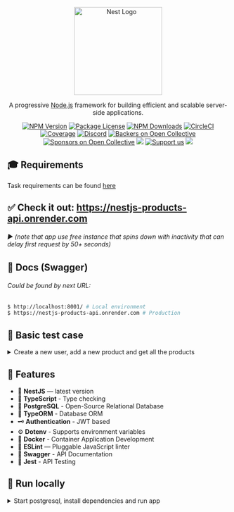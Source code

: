 <p align="center">
  <a href="http://nestjs.com/" target="blank"><img src="https://nestjs.com/img/logo-small.svg" width="200" alt="Nest Logo" /></a>
</p>

[circleci-image]: https://img.shields.io/circleci/build/github/nestjs/nest/master?token=abc123def456
[circleci-url]: https://circleci.com/gh/nestjs/nest

<p align="center">A progressive <a href="http://nodejs.org" target="_blank">Node.js</a> framework for building efficient and scalable server-side applications.</p>
<p align="center">
  <a href="https://www.npmjs.com/~nestjscore" target="_blank"><img src="https://img.shields.io/npm/v/@nestjs/core.svg" alt="NPM Version" /></a>
  <a href="https://www.npmjs.com/~nestjscore" target="_blank"><img src="https://img.shields.io/npm/l/@nestjs/core.svg" alt="Package License" /></a>
  <a href="https://www.npmjs.com/~nestjscore" target="_blank"><img src="https://img.shields.io/npm/dm/@nestjs/common.svg" alt="NPM Downloads" /></a>
  <a href="https://circleci.com/gh/nestjs/nest" target="_blank"><img src="https://img.shields.io/circleci/build/github/nestjs/nest/master" alt="CircleCI" /></a>
  <a href="https://coveralls.io/github/nestjs/nest?branch=master" target="_blank"><img src="https://coveralls.io/repos/github/nestjs/nest/badge.svg?branch=master#9" alt="Coverage" /></a>
  <a href="https://discord.gg/G7Qnnhy" target="_blank"><img src="https://img.shields.io/badge/discord-online-brightgreen.svg" alt="Discord"/></a>
  <a href="https://opencollective.com/nest#backer" target="_blank"><img src="https://opencollective.com/nest/backers/badge.svg" alt="Backers on Open Collective" /></a>
  <a href="https://opencollective.com/nest#sponsor" target="_blank"><img src="https://opencollective.com/nest/sponsors/badge.svg" alt="Sponsors on Open Collective" /></a>
  <a href="https://paypal.me/kamilmysliwiec" target="_blank"><img src="https://img.shields.io/badge/Donate-PayPal-ff3f59.svg"/></a>
  <a href="https://opencollective.com/nest#sponsor"  target="_blank"><img src="https://img.shields.io/badge/Support%20us-Open%20Collective-41B883.svg" alt="Support us"></a>
  <a href="https://twitter.com/nestframework" target="_blank"><img src="https://img.shields.io/twitter/follow/nestframework.svg?style=social&label=Follow"></a>
</p>

## 🎓 Requirements
Task requirements can be found [here](REQUIREMENTS)


## ✅ Check it out: https://nestjs-products-api.onrender.com
###### ▶ (note that app use free instance that spins down with inactivity that can delay first request by 50+ seconds)

## 🧩 Docs (Swagger)
###### Could be found by next URL:
```sh
$ http://localhost:8001/ # Local environment
$ https://nestjs-products-api.onrender.com # Production
```

## 🕺 Basic test case
<details>
<summary>Create a new user, add a new product and get all the products</summary>
###### 1. Create a new user
```sh
curl --location 'https://nestjs-products-api.onrender.com/api/auth/register' \
--header 'Content-Type: application/json' \
--data '{
    "username": "User1",
    "password": "123"
}'
```
###### 2. Add a new product
```sh
curl --location 'https://nestjs-products-api.onrender.com/api/products' \
--header 'Authorization: Bearer eyJhbGciOiJIUzI1NiIsInR5cCI6IkpXVCJ9.eyJ1c2VybmFtZSI6IlVzZXIxIiwic3ViIjoiNDJiZGU1MjUtZTg3Ny00MGE3LTgyYzUtZmQyN2YzZTU2YjUzIiwiaWF0IjoxNzE2NzgyMTI0LCJleHAiOjE3MTY3ODU3MjR9.Y4qk5qipdaKaR4V6U8EKHFYZTZVH6o225L2W3mvVgZM' \
--header 'Content-Type: application/json' \
--data '{
    "name": "product11",
    "description": "some product",
    "price": 9.99,
    "category": "general"
}'
```
###### 3. Get all the products
```sh
curl --location 'https://nestjs-products-api.onrender.com/api/products' \
--header 'Authorization: Bearer eyJhbGciOiJIUzI1NiIsInR5cCI6IkpXVCJ9.eyJ1c2VybmFtZSI6IkRlbnlzMiIsInVzZXJJZCI6IjRjMjA2MTM3LWY3OGQtNDQ4Yi05N2NhLTY3YjVjY2MyNTg5NCIsImlhdCI6MTcxNjc4MTc3NSwiZXhwIjoxNzE2Nzg1Mzc1fQ.faPvkaGY1xp1gG9iuHSSgiSXuqBpbCHUGTm3VoE4vsw'
```
</details>

## 🚀 Features
- 📱 **NestJS** — latest version
- 🎉 **TypeScript** - Type checking
- 🏪 **PostgreSQL** - Open-Source Relational Database
- 💾 **TypeORM** - Database ORM
- 🗝 **Authentication** - JWT based
- ⚙️ **Dotenv** - Supports environment variables
- 🐳 **Docker** - Container Application Development
- 📏 **ESLint** — Pluggable JavaScript linter
- 📃 **Swagger** - API Documentation
- 🔨 **Jest** - API Testing


## 🏃 Run locally
<details>
<summary>Start postgresql, install dependencies and run app</summary>

#### Requires [Node.js](https://nodejs.org/) v14+ to run and .env files provided for client and server sides.

###### 1. Make sure you have Node.js, Docker Desktop and Git installed!
###### 2. Start Docker Desktop
###### 3. Run commands from the root directory:
```sh
$ npm run start:db
$ npm run start:dev
```
###### 4. Run tests (optional):
```sh
$ npm run test
</details>

## 🔨 Database migrations
```sh
$ npm run typeorm:create-migration --name=migration_name
```


## 📃 License
Project is [MIT licensed](LICENSE)
